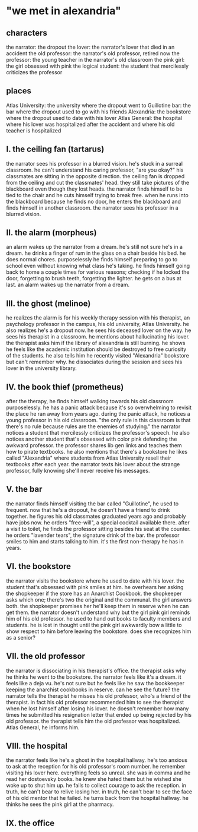 # "we met in alexandria" 

## characters
the narrator: the dropout 
the lover: the narrator's lover that died in an accident 
the old professor: the narrator's old professor, retired now
the professor: the young teacher in the narrator's old classroom 
the pink girl: the girl obsessed with pink
the logical student: the student that mercilessly criticizes the professor 

## places
Atlas University: the university where the dropout went to
Guillotine bar: the bar where the dropout used to go with his friends
Alexandria: the bookstore where the dropout used to date with his lover
Atlas General: the hospital where his lover was hospitalized after the accident and where his old teacher is hospitalized
## I. the ceiling fan (tartarus) 
the narrator sees his professor in a blurred vision. he's stuck in a surreal classroom. he can't understand his caring professor, "are you okay?" his classmates are sitting in the opposite direction. the ceiling fan is dropped from the ceiling and cut the classmates' head. they still take pictures of the blackboard even though they lost heads. the narrator finds himself to be tied to the chair and he cuts himself trying to break free. when he runs into the blackboard because he finds no door, he enters the blackboard and finds himself in another classroom. the narrator sees his professor in a blurred vision. 

## II. the alarm (morpheus) 
an alarm wakes up the narrator from a dream. he's still not sure he's in a dream. he drinks a finger of rum in the glass on a chair beside his bed. he does normal chores. purposelessly he finds himself preparing to go to school even without knowing what class he's taking. he finds himself going back to home a couple times for various reasons; checking if he locked the door, forgetting to brush teeth, forgetting the lighter. he gets on a bus at last. an alarm wakes up the narrator from a dream. 

## III. the ghost (melinoe)
he realizes the alarm is for his weekly therapy session with his therapist, an psychology professor in the campus, his old university, Atlas University. he also realizes he's a dropout now. he sees his deceased lover on the way. he sees his therapist in a classroom. he mentions about hallucinating his lover. the therapist asks him if the library of alexandria is still burning. he shows he feels like the academic institution should be destroyed to free curiosity of the students. he also tells him he recently visited "Alexandria" bookstore but can't remember why. he dissociates during the session and sees his lover in the university library. 

## IV. the book thief (prometheus) 
after the therapy, he finds himself walking towards his old classroom purposelessly. he has a panic attack because it's so overwhelming to revisit the place he ran away from years ago. during the panic attack, he notices a young professor in his old classroom. "the only rule in this classroom is that there's no rule because rules are the enemies of studying." the narrator notices a student that mercilessly criticizes the professor's speech. he also notices another student that's obsessed with color pink defending the awkward professor. the professor shares lib gen links and teaches them how to pirate textbooks. he also mentions that there's a bookstore he likes called "Alexandria" where students from Atlas University resell their textbooks after each year. the narrator texts his lover about the strange professor, fully knowing she'll never receive his messages. 

## V. the bar 
the narrator finds himself visiting the bar called "Guillotine", he used to frequent. now that he's a dropout, he doesn't have a friend to drink together. he figures his old classmates graduated years ago and probably have jobs now. he orders "free-will", a special cocktail available there. after a visit to toilet, he finds the professor sitting besides his seat at the counter. he orders "lavender tears", the signature drink of the bar. the professor smiles to him and starts talking to him. it's the first non-therapy he has in years.

## VI. the bookstore 
the narrator visits the bookstore where he used to date with his lover. the student that's obsessed with pink smiles at him. he overhears her asking the shopkeeper if the store has an Anarchist Cookbook. the shopkeeper asks which one; there's two the original and the communal. the girl answers both. the shopkeeper promises her he'll keep them in reserve when he can get them. the narrator doesn't understand why but the girl pink girl reminds him of his old professor. he used to hand out books to faculty members and students. he is lost in thought until the pink girl awkwardly bow a little to show respect to him before leaving the bookstore. does she recognizes him as a senior?

## VII. the old professor 
the narrator is dissociating in his therapist's office. the therapist asks why he thinks he went to the bookstore. the narrator feels like it's a dream. it feels like a deja vu. he's not sure but he feels like he saw the bookkeeper keeping the anarchist cookbooks in reserve. can he see the future? the narrator tells the therapist he misses his old professor, who's a friend of the therapist. in fact his old professor recommended him to see the therapist when he lost himself after losing his lover. he doesn't remember how many times he submitted his resignation letter that ended up being rejected by his old professor. the therapist tells him the old professor was hospitalized. Atlas General, he informs him.

## VIII. the hospital 
the narrator feels like he's a ghost in the hospital hallway. he's too anxious to ask at the reception for his old professor's room number. he remember visiting his lover here. everything feels so unreal. she was in comma and he read her dostoevsky books. he knew she hated them but he wished she woke up to shut him up. he fails to collect courage to ask the reception. in truth, he can't bear to relive losing her. in truth, he can't bear to see the face of his old mentor that he failed. he turns back from the hospital hallway. he thinks he sees the pink girl at the pharmacy.

## IX. the office
